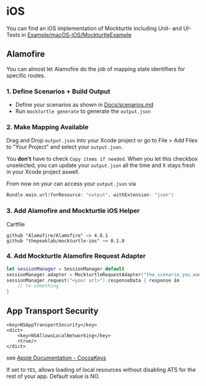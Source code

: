 # iOS

You can find an iOS implementation of Mockturtle including Unit- and UI-Tests in [Example/macOS-iOS/MockturtleExample](https://github.com/thepeaklab/mockturtle/tree/master/Example/macOS-iOS)

## Alamofire

You can almost let Alamofire do the job of mapping state identifiers for specific routes.


### 1. Define Scenarios + Build Output

- Define your scenarios as shown in [Docs/scenarios.md](scenarios.md)
- Run `mockturtle generate` to generate the `output.json`

### 2. Make Mapping Available

Drag and Drop `output.json` into your Xcode project or go to File > Add Files to "Your Project" and select your `output.json`.

You **don't** have to check `Copy items if needed`. When you let this checkbox unselected, you can update your `output.json` all the time and it stays fresh in your Xcode project aswell.

From now on your can access your `output.json` via

```swift
Bundle.main.url(forResource: "output", withExtension: "json")
```

### 3. Add Alamofire and Mockturtle iOS Helper

Cartfile
```
github "Alamofire/Alamofire" ~> 4.8.1
github "thepeaklab/mockturtle-ios" ~> 0.1.0
```

### 4. Add Mockturtle Alamofire Request Adapter

```swift
let sessionManager = SessionManager.default
sessionManager.adapter = MockturtleRequestAdapter("the_scenario_you_want_to_mock")
sessionManager.request("<your url>").responseData { response in
    // to something
}
```

## App Transport Security

```plist
<key>NSAppTransportSecurity</key>
<dict>
	<key>NSAllowsLocalNetworking</key>
	<true/>
</dict>
```

see [Apple Documentation - CocoaKeys](https://developer.apple.com/library/archive/documentation/General/Reference/InfoPlistKeyReference/Articles/CocoaKeys.html)

If set to `YES`, allows loading of local resources without disabling ATS for the rest of your app. Default value is NO.